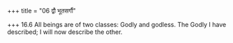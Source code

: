 +++
title = "06 द्वौ भूतसर्गौ"

+++
16.6 All beings are of two classes: Godly and godless. The Godly I have
described; I will now describe the other.
